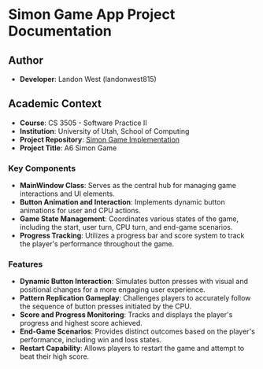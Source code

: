 # Simon Game App Project Documentation

## Author
- **Developer**: Landon West (landonwest815)

## Academic Context
- **Course**: CS 3505 - Software Practice II
- **Institution**: University of Utah, School of Computing
- **Project Repository**: [Simon Game Implementation](https://github.com/University-of-Utah-CS3505/a6-simon-game-landonwest815)
- **Project Title**: A6 Simon Game

### Key Components
- **MainWindow Class**: Serves as the central hub for managing game interactions and UI elements.
- **Button Animation and Interaction**: Implements dynamic button animations for user and CPU actions.
- **Game State Management**: Coordinates various states of the game, including the start, user turn, CPU turn, and end-game scenarios.
- **Progress Tracking**: Utilizes a progress bar and score system to track the player's performance throughout the game.

### Features
- **Dynamic Button Interaction**: Simulates button presses with visual and positional changes for a more engaging user experience.
- **Pattern Replication Gameplay**: Challenges players to accurately follow the sequence of button presses initiated by the CPU.
- **Score and Progress Monitoring**: Tracks and displays the player's progress and highest score achieved.
- **End-Game Scenarios**: Provides distinct outcomes based on the player's performance, including win and loss states.
- **Restart Capability**: Allows players to restart the game and attempt to beat their high score.

